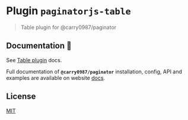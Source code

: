 # Plugin `paginatorjs-table`

> Table plugin for @carry0987/paginator

## Documentation :book:

See [Table plugin](https://carry0987.github.io/Paginator-JS/docs/plugins/table) docs.  

Full documentation of **`@carry0987/paginator`** installation, config, API and examples are available
on website [docs](https://carry0987.github.io/Paginator-JS/). 

## License

[MIT](https://github.com/carry0987/Paginator-JS/blob/master/LICENSE)
